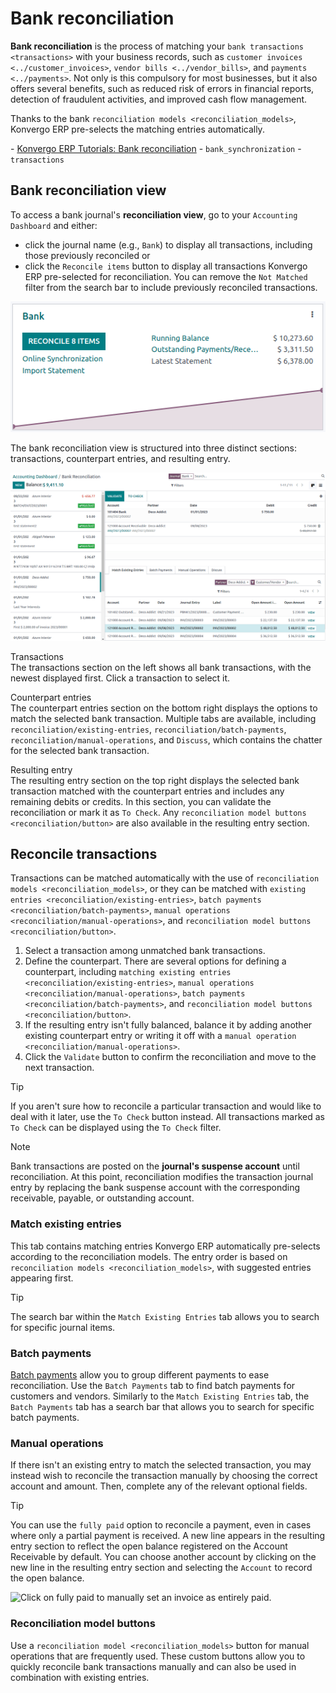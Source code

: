 # Bank reconciliation

**Bank reconciliation** is the process of matching your
`bank transactions <transactions>` with your business records, such as
`customer invoices <../customer_invoices>`, `vendor bills
<../vendor_bills>`, and `payments <../payments>`. Not only is this
compulsory for most businesses, but it also offers several benefits,
such as reduced risk of errors in financial reports, detection of
fraudulent activities, and improved cash flow management.

Thanks to the bank `reconciliation models <reconciliation_models>`, Konvergo ERP
pre-selects the matching entries automatically.

<div class="seealso">

\- [Konvergo ERP Tutorials: Bank
reconciliation](https://www.odoo.com/slides/slide/bank-reconciliation-2724) -
`bank_synchronization` - `transactions`

</div>

## Bank reconciliation view

To access a bank journal's **reconciliation view**, go to your
`Accounting Dashboard` and either:

- click the journal name (e.g., `Bank`) to display all transactions,
  including those previously reconciled or
- click the `Reconcile items` button to display all transactions Konvergo ERP
  pre-selected for reconciliation. You can remove the `Not Matched`
  filter from the search bar to include previously reconciled
  transactions.

![Reaching the bank reconciliation tool from your accounting dashboard](reconciliation/bank-card.png)

The bank reconciliation view is structured into three distinct sections:
transactions, counterpart entries, and resulting entry.

![The user interface of the reconciliation view of a bank journal.](reconciliation/user-interface.png)

Transactions  
The transactions section on the left shows all bank transactions, with
the newest displayed first. Click a transaction to select it.

Counterpart entries  
The counterpart entries section on the bottom right displays the options
to match the selected bank transaction. Multiple tabs are available,
including `reconciliation/existing-entries`,
`reconciliation/batch-payments`, `reconciliation/manual-operations`, and
`Discuss`, which contains the chatter for the selected bank transaction.

Resulting entry  
The resulting entry section on the top right displays the selected bank
transaction matched with the counterpart entries and includes any
remaining debits or credits. In this section, you can validate the
reconciliation or mark it as `To Check`. Any `reconciliation model
buttons <reconciliation/button>` are also available in the resulting
entry section.

## Reconcile transactions

Transactions can be matched automatically with the use of
`reconciliation models
<reconciliation_models>`, or they can be matched with `existing entries
<reconciliation/existing-entries>`,
`batch payments <reconciliation/batch-payments>`,
`manual operations <reconciliation/manual-operations>`, and
`reconciliation model buttons
<reconciliation/button>`.

1.  Select a transaction among unmatched bank transactions.
2.  Define the counterpart. There are several options for defining a
    counterpart, including
    `matching existing entries <reconciliation/existing-entries>`,
    `manual operations
    <reconciliation/manual-operations>`,
    `batch payments <reconciliation/batch-payments>`, and
    `reconciliation model buttons <reconciliation/button>`.
3.  If the resulting entry isn't fully balanced, balance it by adding
    another existing counterpart entry or writing it off with a
    `manual operation <reconciliation/manual-operations>`.
4.  Click the `Validate` button to confirm the reconciliation and move
    to the next transaction.

> [!TIP]
> If you aren't sure how to reconcile a particular transaction and would
> like to deal with it later, use the `To Check` button instead. All
> transactions marked as `To
> Check` can be displayed using the `To Check` filter.

> [!NOTE]
> Bank transactions are posted on the **journal's suspense account**
> until reconciliation. At this point, reconciliation modifies the
> transaction journal entry by replacing the bank suspense account with
> the corresponding receivable, payable, or outstanding account.

### Match existing entries

This tab contains matching entries Konvergo ERP automatically pre-selects
according to the reconciliation models. The entry order is based on
`reconciliation models <reconciliation_models>`, with suggested entries
appearing first.

> [!TIP]
> The search bar within the `Match Existing Entries` tab allows you to
> search for specific journal items.

### Batch payments

[Batch payments](payments/batch-payments) allow you to group different
payments to ease reconciliation. Use the `Batch Payments` tab to find
batch payments for customers and vendors. Similarly to the
`Match Existing Entries` tab, the `Batch Payments` tab has a search bar
that allows you to search for specific batch payments.

### Manual operations

If there isn't an existing entry to match the selected transaction, you
may instead wish to reconcile the transaction manually by choosing the
correct account and amount. Then, complete any of the relevant optional
fields.

> [!TIP]
> You can use the `fully paid` option to reconcile a payment, even in
> cases where only a partial payment is received. A new line appears in
> the resulting entry section to reflect the open balance registered on
> the Account Receivable by default. You can choose another account by
> clicking on the new line in the resulting entry section and selecting
> the `Account` to record the open balance.
>
> ![Click on fully paid to manually set an invoice as entirely paid.](reconciliation/fully-paid.png)

### Reconciliation model buttons

Use a `reconciliation model <reconciliation_models>` button for manual
operations that are frequently used. These custom buttons allow you to
quickly reconcile bank transactions manually and can also be used in
combination with existing entries.
